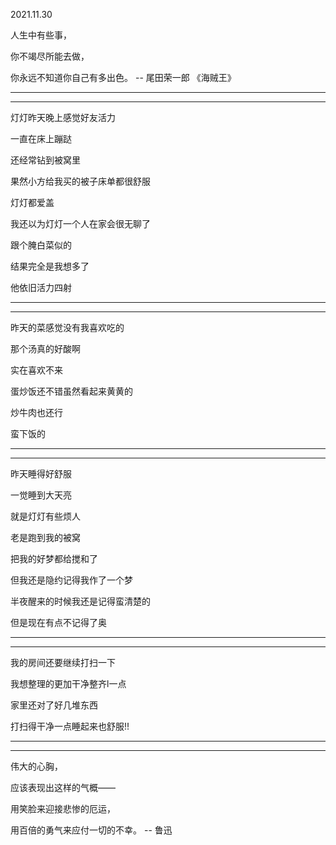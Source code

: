 2021.11.30

人生中有些事，

你不竭尽所能去做，

你永远不知道你自己有多出色。 -- 尾田荣一郎 《海贼王》

----------

-----------

灯灯昨天晚上感觉好友活力

一直在床上蹦跶

还经常钻到被窝里

果然小方给我买的被子床单都很舒服

灯灯都爱盖

我还以为灯灯一个人在家会很无聊了

跟个腌白菜似的

结果完全是我想多了

他依旧活力四射

-------

----------

昨天的菜感觉没有我喜欢吃的

那个汤真的好酸啊

实在喜欢不来

蛋炒饭还不错虽然看起来黄黄的

炒牛肉也还行

蛮下饭的

-----------

-----------

昨天睡得好舒服

一觉睡到大天亮

就是灯灯有些烦人

老是跑到我的被窝

把我的好梦都给搅和了

但我还是隐约记得我作了一个梦

半夜醒来的时候我还是记得蛮清楚的

但是现在有点不记得了奥

----------

--------------

我的房间还要继续打扫一下

我想整理的更加干净整齐l一点

家里还对了好几堆东西

打扫得干净一点睡起来也舒服!!

---------

-------------

伟大的心胸，

应该表现出这样的气概——

用笑脸来迎接悲惨的厄运，

用百倍的勇气来应付一切的不幸。 -- 鲁迅